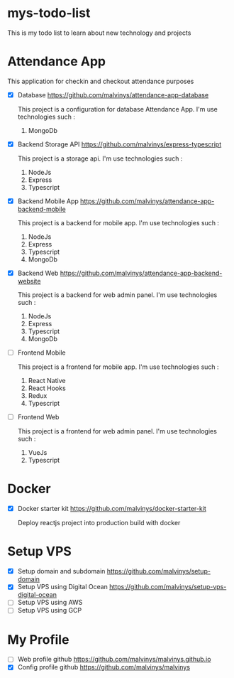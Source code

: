 # mys-todo-list

This is my todo list to learn about new technology and projects

# Attendance App

This application for checkin and checkout attendance purposes

- [x] Database https://github.com/malvinys/attendance-app-database
  <p>This project is a configuration for database Attendance App. I'm use technologies such : </p>
  
  1. MongoDb

- [x] Backend Storage API https://github.com/malvinys/express-typescript
  <p>This project is a storage api. I'm use technologies such : </p>
  
  1. NodeJs
  2. Express
  3. Typescript

- [x] Backend Mobile App https://github.com/malvinys/attendance-app-backend-mobile
  <p>This project is a backend for mobile app. I'm use technologies such : </p>
  
  1. NodeJs
  2. Express
  3. Typescript
  4. MongoDb

- [x] Backend Web https://github.com/malvinys/attendance-app-backend-website
  <p>This project is a backend for web admin panel. I'm use technologies such : </p>
  
  1. NodeJs
  2. Express
  3. Typescript
  4. MongoDb

- [ ] Frontend Mobile
  <p>This project is a frontend for mobile app. I'm use technologies such : </p>
  
  1. React Native
  2. React Hooks
  3. Redux
  4. Typescript

- [ ] Frontend Web
  <p>This project is a frontend for web admin panel. I'm use technologies such : </p>
  
  1. VueJs
  2. Typescript

# Docker

- [x] Docker starter kit https://github.com/malvinys/docker-starter-kit
  <p>Deploy reactjs project into production build with docker</p>

# Setup VPS

- [x] Setup domain and subdomain https://github.com/malvinys/setup-domain
- [x] Setup VPS using Digital Ocean https://github.com/malvinys/setup-vps-digital-ocean
- [ ] Setup VPS using AWS
- [ ] Setup VPS using GCP

# My Profile

- [ ] Web profile github https://github.com/malvinys/malvinys.github.io
- [X] Config profile github https://github.com/malvinys/malvinys
